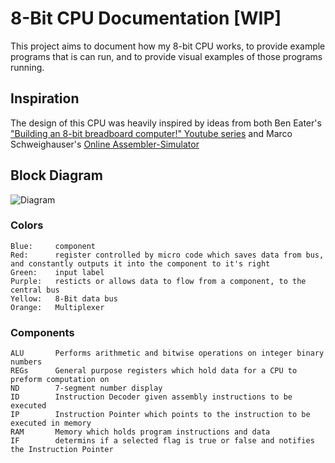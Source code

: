 # 8-Bit CPU Documentation [WIP]

This project aims to document how my 8-bit CPU works, to provide example programs that is can run, and to provide visual examples of those programs running.

## Inspiration
The design of this CPU was heavily inspired by ideas from both Ben Eater's ["Building an 8-bit breadboard computer!" Youtube series](https://www.youtube.com/watch?v=HyznrdDSSGM&list=PLowKtXNTBypGqImE405J2565dvjafglHU) and Marco Schweighauser's [Online Assembler-Simulator](https://schweigi.github.io/assembler-simulator/index.html)

## Block Diagram
![Diagram](https://i.imgur.com/DOcqbF5.png)

### Colors
```
Blue:     component
Red:      register controlled by micro code which saves data from bus, and constantly outputs it into the component to it's right
Green:    input label
Purple:   resticts or allows data to flow from a component, to the central bus
Yellow:   8-Bit data bus
Orange:   Multiplexer
```

### Components
```
ALU       Performs arithmetic and bitwise operations on integer binary numbers
REGs      General purpose registers which hold data for a CPU to preform computation on
ND        7-segment number display
ID        Instruction Decoder given assembly instructions to be executed
IP        Instruction Pointer which points to the instruction to be executed in memory
RAM       Memory which holds program instructions and data
IF        determins if a selected flag is true or false and notifies the Instruction Pointer
```
